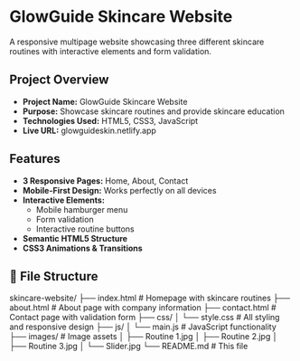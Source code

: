 # GlowGuide Skincare Website

A responsive multipage website showcasing three different skincare routines with interactive elements and form validation.

##  Project Overview
- **Project Name:** GlowGuide Skincare Website
- **Purpose:** Showcase skincare routines and provide skincare education
- **Technologies Used:** HTML5, CSS3, JavaScript
- **Live URL:** glowguideskin.netlify.app

##  Features
- **3 Responsive Pages:** Home, About, Contact
- **Mobile-First Design:** Works perfectly on all devices
- **Interactive Elements:** 
  - Mobile hamburger menu
  - Form validation
  - Interactive routine buttons
- **Semantic HTML5 Structure**
- **CSS3 Animations & Transitions**

## 📁 File Structure
skincare-website/
├── index.html # Homepage with skincare routines
├── about.html # About page with company information
├── contact.html # Contact page with validation form
├── css/
│ └── style.css # All styling and responsive design
├── js/
│ └── main.js # JavaScript functionality
├── images/ # Image assets
│ ├── Routine 1.jpg
│ ├── Routine 2.jpg
│ ├── Routine 3.jpg
│ └── Slider.jpg
└── README.md # This file
